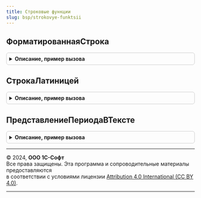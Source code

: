 ```yaml
---
title: Строковые функции
slug: bsp/strokovye-funktsii
---
```



## ФорматированнаяСтрока
<details style="margin: 1em 0; padding: 0.5em; border: 1px solid #ccc; border-radius: 6px;">

<summary style="font-weight: bold; cursor: pointer;">Описание, пример вызова</summary>

```bsl

// Форматирует строку в соответствии с заданным шаблоном.
// Возможные значения тегов в шаблоне:
// - <span style="Имя свойства: Имя элемента стиля">Строка</span> - оформляет текст описанными
//      в атрибуте style элементами стиля.
// - <b> Строка </b> - выделяет строку элементом стиля ВажнаяНадписьШрифт,
//      который соответствует полужирному шрифту.
// - <a href="Ссылка">Строка</a> - добавляет гиперссылку.
// - <img src="Календарь"> - добавляет картинку из библиотеки картинок.
// Атрибут style применяется для оформления текста. Атрибут может быть использован для тегов span и a.
// Вначале следует имя стилевого свойства, затем через двоеточие имя элемента стиля.
// Стилевые свойства:
//  - color - Определяет цвет текста. Например, color: ГиперссылкаЦвет;
//  - background-color - Определяет цвет фона у текста. Например, background-color: ИтогиФонГруппы;
//  - font - Определяет шрифт текста.Например, font: ОсновнойЭлементСписка.
// Стилевые свойства разделяются точкой с запятой. Например, style="color: ГиперссылкаЦвет; font: ОсновнойЭлементСписка"
// Вложенные теги не поддерживаются.
//
// Параметры:
//  ШаблонСтроки - Строка - строка, содержащая теги форматирования.
//  Параметр<n>  - Строка - значение подставляемого параметра.
//
// Возвращаемое значение:
//  ФорматированнаяСтрока - преобразованная строка.
//
// Пример:
//  1. СтроковыеФункцииКлиент.ФорматированнаяСтрока(НСтр("ru='
//       <span style=""color: ЗаблокированныйРеквизитЦвет; font: ВажнаяНадписьШрифт"">Минимальная</span> версия приложения <b>1.1</b>.
//       <a href = ""Обновление"">Обновите</a> приложение.'"));
//  2. СтроковыеФункцииКлиент.ФорматированнаяСтрока(НСтр("ru='Режим: <img src=""РедактироватьВДиалоге"">
//       <a style=""color: ИзмененноеЗначениеРеквизитаЦвет; background-color: ИзмененноеЗначениеРеквизитаФон""
//       href=""e1cib/command/Обработка.Редактор"">Редактирование</a>'"));
//  3. СтроковыеФункцииКлиент.ФорматированнаяСтрока(НСтр("ru='Текущая дата <img src=""Календарь"">
//       <span style=""font:ВажнаяНадписьШрифт"">%1</span>'"), ТекущаяДатаСеанса());
//
Функция ФорматированнаяСтрока(Знач ШаблонСтроки, Знач Параметр1 = Неопределено, Знач Параметр2 = Неопределено, Экспорт
```

Пример вызова
```bsl
Результат = СтроковыеФункции.ФорматированнаяСтрока(ШаблонСтроки, Параметр1, Параметр2, );
```
</details>

## СтрокаЛатиницей
<details style="margin: 1em 0; padding: 0.5em; border: 1px solid #ccc; border-radius: 6px;">

<summary style="font-weight: bold; cursor: pointer;">Описание, пример вызова</summary>

```bsl

// Преобразует исходную строку в транслит.
// Может использоваться для отправки SMS-сообщений латиницей или для сохранения
// файлов и папок, чтобы обеспечить возможность их переноса между разными операционными системами.
// Обратное преобразование из латинских символов не предусмотрено.
//
// Параметры:
//  Значение - Строка - произвольная строка.
//
// Возвращаемое значение:
//  Строка - строка, в которой кириллица заменена на транслит.
//
Функция СтрокаЛатиницей(Знач Значение) Экспорт
```

Пример вызова
```bsl
Результат = СтроковыеФункции.СтрокаЛатиницей(Значение) 
```
</details>

## ПредставлениеПериодаВТексте
<details style="margin: 1em 0; padding: 0.5em; border: 1px solid #ccc; border-radius: 6px;">

<summary style="font-weight: bold; cursor: pointer;">Описание, пример вызова</summary>

```bsl

// Возвращает представление периода в нижнем регистре или с заглавной буквы,
//  если с него начинается фраза (предложение).
//  Например, если требуется вывести представление периода в заголовке отчета
//  в формате "Продажи за [ДатаНачала] - [ДатаОкончания]", то ожидается, что
//  результат будет выглядеть так: "Продажи за февраль 2020 г. - март 2020 г.".
//  Т.е. - строчно, т.к. "февраль 2020 г. - март 2020 г." не является началом предложения.
//
// Параметры:
//  ДатаНачала - Дата - начало периода.
//  ДатаОкончания - Дата - конец периода.
//  ФорматнаяСтрока - Строка - определяет способ форматирования периода.
//  СЗаглавнойБуквы - Булево - Истина, если с представления периода начинается предложение.
//                    По умолчанию - Ложь.
//
// Возвращаемое значение:
//   Строка - представление периода в требуемом формате и регистре.
//
Функция ПредставлениеПериодаВТексте(ДатаНачала, ДатаОкончания, ФорматнаяСтрока = "", СЗаглавнойБуквы = Ложь) Экспорт
```

Пример вызова
```bsl
Результат = СтроковыеФункции.ПредставлениеПериодаВТексте(ДатаНачала, ДатаОкончания, ФорматнаяСтрока, СЗаглавнойБуквы);
```
</details>

---

© 2024, **ООО 1С-Софт**  
Все права защищены. Эта программа и сопроводительные материалы предоставляются  
в соответствии с условиями лицензии [Attribution 4.0 International (CC BY 4.0)](https://creativecommons.org/licenses/by/4.0/legalcode).

---
